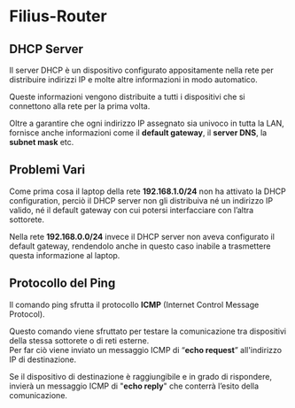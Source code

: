 # Filius-Router

## DHCP Server

Il server DHCP è un dispositivo configurato appositamente nella rete per distribuire indirizzi IP e molte altre informazioni in modo automatico.

Queste informazioni vengono distribuite a tutti i dispositivi che si connettono alla rete per la prima volta.

Oltre a garantire che ogni indirizzo IP assegnato sia univoco in tutta la LAN, fornisce anche informazioni come il **default gateway**, il **server DNS**, la **subnet mask** etc.

## Problemi Vari

Come prima cosa il laptop della rete **192.168.1.0/24** non ha attivato la DHCP configuration, perciò il DHCP server non gli distribuiva né un indirizzo IP valido, né il default gateway con cui potersi interfacciare con l’altra sottorete.

Nella rete **192.168.0.0/24** invece il DHCP server non aveva configurato il default gateway, rendendolo anche in questo caso inabile a trasmettere questa informazione al laptop.

## Protocollo del Ping

Il comando ping sfrutta il protocollo **ICMP** (Internet Control Message Protocol).

Questo comando viene sfruttato per testare la comunicazione tra dispositivi della stessa sottorete o di reti esterne.  
Per far ciò viene inviato un messaggio ICMP di “**echo request**” all'indirizzo IP di destinazione.

Se il dispositivo di destinazione è raggiungibile e in grado di rispondere, invierà un messaggio ICMP di "**echo reply**" che conterrà l’esito della comunicazione.
